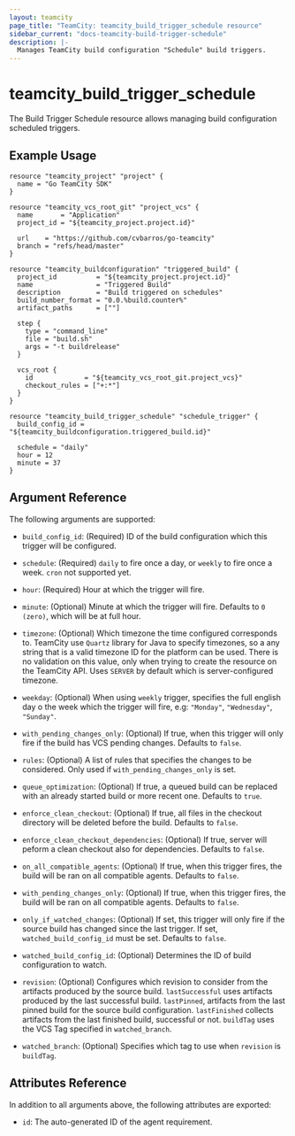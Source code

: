 ```yaml
---
layout: teamcity
page_title: "TeamCity: teamcity_build_trigger_schedule resource"
sidebar_current: "docs-teamcity-build-trigger-schedule"
description: |-
  Manages TeamCity build configuration "Schedule" build triggers.
---
```


# teamcity\_build\_trigger\_schedule

The Build Trigger Schedule resource allows managing build configuration scheduled triggers.

## Example Usage

```hcl
resource "teamcity_project" "project" {
  name = "Go TeamCity SDK"
}

resource "teamcity_vcs_root_git" "project_vcs" {
  name       = "Application"
  project_id = "${teamcity_project.project.id}"

  url    = "https://github.com/cvbarros/go-teamcity"
  branch = "refs/head/master"
}

resource "teamcity_buildconfiguration" "triggered_build" {
  project_id          = "${teamcity_project.project.id}"
  name                = "Triggered Build"
  description         = "Build triggered on schedules"
  build_number_format = "0.0.%build.counter%"
  artifact_paths      = [""]

  step {
    type = "command_line"
    file = "build.sh"
    args = "-t buildrelease"
  }

  vcs_root {
    id             = "${teamcity_vcs_root_git.project_vcs}"
    checkout_rules = ["+:*"]
  }
}

resource "teamcity_build_trigger_schedule" "schedule_trigger" {
  build_config_id = "${teamcity_buildconfiguration.triggered_build.id}"

  schedule = "daily"
  hour = 12
  minute = 37
}
```

## Argument Reference

The following arguments are supported:

* `build_config_id`: (Required) ID of the build configuration which this trigger will be configured.

* `schedule`: (Required) `daily` to fire once a day, or `weekly` to fire once a week. `cron` not supported yet.

* `hour`: (Required) Hour at which the trigger will fire.

* `minute`: (Optional) Minute at which the trigger will fire. Defaults to `0 (zero)`, which will be at full hour.

* `timezone`: (Optional) Which timezone the time configured corresponds to. TeamCity use `Quartz` library for Java to specify timezones, so a any string that is a valid timezone ID for the platform can be used. There is no validation on this value, only when trying to create the resource on the TeamCity API. Uses `SERVER` by default which is server-configured timezone.

* `weekday`: (Optional) When using `weekly`  trigger, specifies the full english day o the week which the trigger will fire, e.g: `"Monday"`, `"Wednesday"`, `"Sunday"`.

* `with_pending_changes_only`: (Optional) If true, when this trigger will only fire if the build has VCS pending changes. Defaults to `false`.

* `rules`: (Optional) A list of rules that specifies the changes to be considered. Only used if `with_pending_changes_only` is set.

* `queue_optimization`: (Optional) If true, a queued build can be replaced with an already started build or more recent one. Defaults to `true`.

* `enforce_clean_checkout`: (Optional) If true, all files in the checkout directory will be deleted before the build. Defaults to `false`.

* `enforce_clean_checkout_dependencies`: (Optional) If true, server will peform a clean checkout also for dependencies. Defaults to `false`.
 
* `on_all_compatible_agents`: (Optional) If true, when this trigger fires, the build will be ran on all compatible agents. Defaults to `false`.

* `with_pending_changes_only`: (Optional) If true, when this trigger fires, the build will be ran on all compatible agents. Defaults to `false`.

* `only_if_watched_changes`: (Optional) If set, this trigger will only fire if the source build has changed since the last trigger. If set, `watched_build_config_id` must be set. Defaults to `false`. 

* `watched_build_config_id`: (Optional) Determines the ID of build configuration to watch.

* `revision`: (Optional) Configures which revision to consider from the artifacts produced by the source build. `lastSuccessful` uses artifacts produced by the last successful build. `lastPinned`, artifacts from the last pinned build for the source build configuration. `lastFinished` collects artifacts from the last finished build, successful or not. `buildTag` uses the VCS Tag specified in `watched_branch`.

* `watched_branch`: (Optional) Specifies which tag to use when `revision` is `buildTag`.

## Attributes Reference
In addition to all arguments above, the following attributes are exported:

* `id`: The auto-generated ID of the agent requirement.
